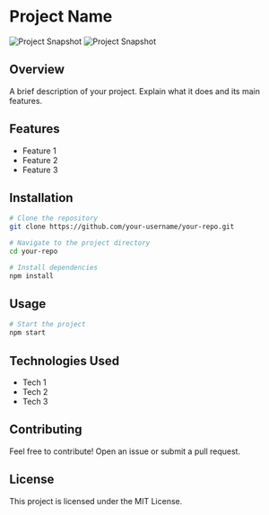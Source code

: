 # Project Name

![Project Snapshot](C:\Users\HP\Pictures\Screenshots)
![Project Snapshot](path/to/snapshot2.png)

## Overview
A brief description of your project. Explain what it does and its main features.

## Features
- Feature 1
- Feature 2
- Feature 3

## Installation
```sh
# Clone the repository
git clone https://github.com/your-username/your-repo.git

# Navigate to the project directory
cd your-repo

# Install dependencies
npm install
```

## Usage
```sh
# Start the project
npm start
```

## Technologies Used
- Tech 1
- Tech 2
- Tech 3

## Contributing
Feel free to contribute! Open an issue or submit a pull request.

## License
This project is licensed under the MIT License.

